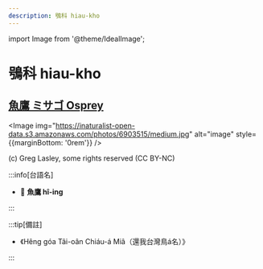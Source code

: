 ```yaml
---
description: 鴞科 hiau-kho
---
```


import Image from '@theme/IdealImage';

# 鴞科 hiau-kho

## [魚鷹 ミサゴ Osprey](https://ebird.org/species/osprey)

<Image img="https://inaturalist-open-data.s3.amazonaws.com/photos/6903515/medium.jpg" alt="image" style={{marginBottom: '0rem'}} />

<p className="image-caption">
(c) Greg Lasley, some rights reserved (CC BY-NC)
</p>

:::info[台語名]

- 🎯 **魚鷹 hî-ing**

:::

:::tip[備註]

- 《Hêng góa Tâi-oân Chiáu-á Miâ（還我台灣鳥á名）》

:::
